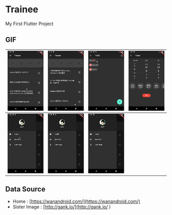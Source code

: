# Trainee

My First Flutter Project

## GIF


| ![](gif/home.gif) | ![](gif/bill.gif) | ![](gif/todo.gif) | ![](gif/timer.gif) |
| --- | --- | --- | --- |
| ![](gif/theme.gif) | ![](gif/quick_start.gif) | ![](gif/sister_image.gif) |  |

## Data Source
- Home : [https://wanandroid.com/](https://wanandroid.com/)
- Sister Image : [http://gank.io/](http://gank.io/ ) 




